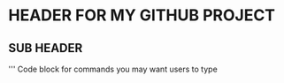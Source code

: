 # HEADER FOR MY GITHUB PROJECT
## SUB HEADER
'''
Code block for commands you may want users to type
